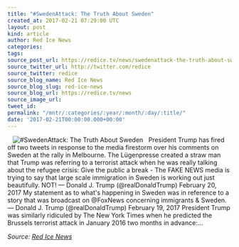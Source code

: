 ```yaml
---
title: "#SwedenAttack: The Truth About Sweden"
created_at: 2017-02-21 07:29:00 UTC
layout: post
kind: article
author: Red Ice News
categories: 
tags: 
source_post_url: https://redice.tv/news/swedenattack-the-truth-about-sweden
source_twitter_url: http://twitter.com/redice
source_twitter: redice
source_blog_name: Red Ice News
source_blog_slug: red-ice-news
source_blog_url: https://redice.tv/news
source_image_url: 
tweet_id: 
permalink: "/mntr/:categories/:year/:month/:day/:title/"
date: '2017-02-21T00:00:00.000+00:00'
---
```

<img align="left" hspace="12" alt="#SwedenAttack: The Truth About Sweden" src="https://rdice.net/a/c/n/17/02210824-asdf022.9cd7b47f.jpg"> President Trump has fired off two tweets in response to the media firestorm over his comments on Sweden at the rally in Melbourne. The Lügenpresse created a straw man that Trump was referring to a terrorist attack when he was really talking about the refugee crisis: Give the public a break - The FAKE NEWS media is trying to say that large scale immigration in Sweden is working out just beautifully. NOT! — Donald J. Trump (@realDonaldTrump) February 20, 2017 My statement as to what's happening in Sweden was in reference to a story that was broadcast on @FoxNews concerning immigrants & Sweden. — Donald J. Trump (@realDonaldTrump) February 19, 2017 President Trump was similarly ridiculed by The New York Times when he predicted the Brussels terrorist attack in January 2016 two months in advance:&#8230;<div class="">
    <i>Source: <a href="https://redice.tv/news">Red Ice News</a></i>
</div>
